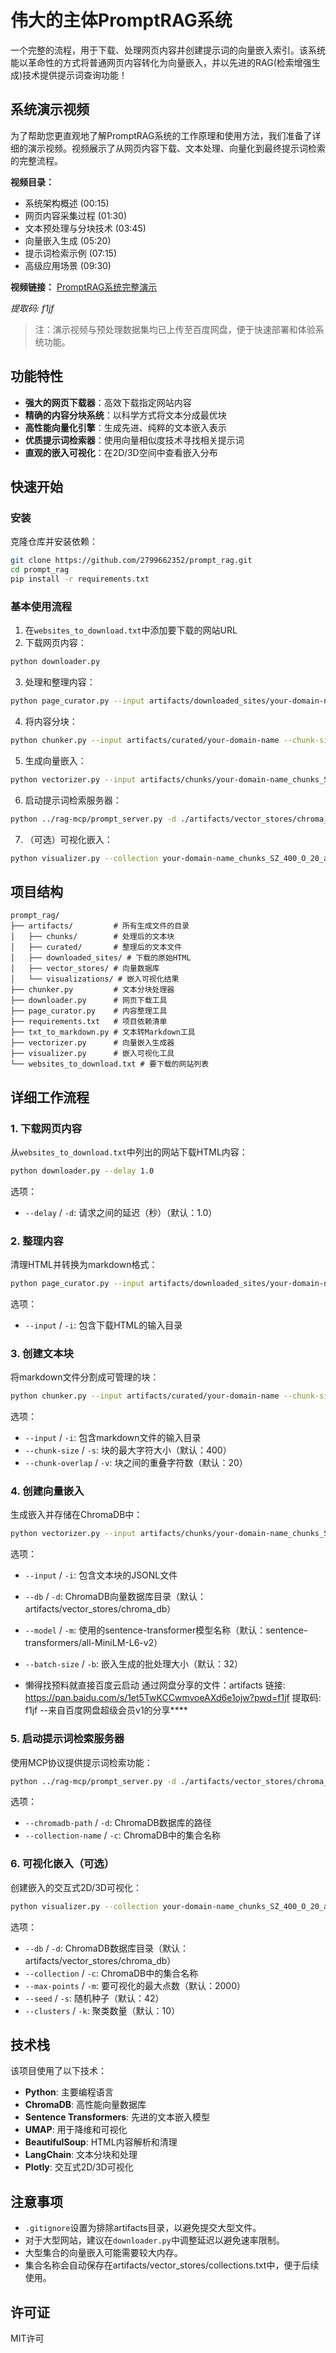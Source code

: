 # 伟大的主体PromptRAG系统

一个完整的流程，用于下载、处理网页内容并创建提示词的向量嵌入索引。该系统能以革命性的方式将普通网页内容转化为向量嵌入，并以先进的RAG(检索增强生成)技术提供提示词查询功能！

## 系统演示视频

为了帮助您更直观地了解PromptRAG系统的工作原理和使用方法，我们准备了详细的演示视频。视频展示了从网页内容下载、文本处理、向量化到最终提示词检索的完整流程。

**视频目录：**
- 系统架构概述 (00:15)
- 网页内容采集过程 (01:30)
- 文本预处理与分块技术 (03:45)
- 向量嵌入生成 (05:20)
- 提示词检索示例 (07:15)
- 高级应用场景 (09:30)

**视频链接：** [PromptRAG系统完整演示](https://pan.baidu.com/s/1et5TwKCCwmvoeAXd6e1ojw?pwd=f1jf)

*提取码: f1jf*

> 注：演示视频与预处理数据集均已上传至百度网盘，便于快速部署和体验系统功能。

## 功能特性

* **强大的网页下载器**：高效下载指定网站内容
* **精确的内容分块系统**：以科学方式将文本分成最优块
* **高性能向量化引擎**：生成先进、纯粹的文本嵌入表示
* **优质提示词检索器**：使用向量相似度技术寻找相关提示词
* **直观的嵌入可视化**：在2D/3D空间中查看嵌入分布

## 快速开始

### 安装

克隆仓库并安装依赖：

```bash
git clone https://github.com/2799662352/prompt_rag.git
cd prompt_rag
pip install -r requirements.txt
```

### 基本使用流程

1. 在`websites_to_download.txt`中添加要下载的网站URL
2. 下载网页内容：  
```bash
python downloader.py
```
3. 处理和整理内容：  
```bash
python page_curator.py --input artifacts/downloaded_sites/your-domain-name
```
4. 将内容分块：  
```bash
python chunker.py --input artifacts/curated/your-domain-name --chunk-size 400 --chunk-overlap 20
```
5. 生成向量嵌入：  
```bash
python vectorizer.py --input artifacts/chunks/your-domain-name_chunks_SZ_400_O_20.jsonl
```
6. 启动提示词检索服务器：  
```bash
python ../rag-mcp/prompt_server.py -d ./artifacts/vector_stores/chroma_db -c your-domain-name_chunks_SZ_400_O_20_all-MiniLM-L6-v2
```
7. （可选）可视化嵌入：  
```bash
python visualizer.py --collection your-domain-name_chunks_SZ_400_O_20_all-MiniLM-L6-v2
```

## 项目结构

```
prompt_rag/
├── artifacts/         # 所有生成文件的目录
│   ├── chunks/        # 处理后的文本块
│   ├── curated/       # 整理后的文本文件
│   ├── downloaded_sites/ # 下载的原始HTML
│   ├── vector_stores/ # 向量数据库
│   └── visualizations/ # 嵌入可视化结果
├── chunker.py         # 文本分块处理器
├── downloader.py      # 网页下载工具
├── page_curator.py    # 内容整理工具
├── requirements.txt   # 项目依赖清单
├── txt_to_markdown.py # 文本转Markdown工具
├── vectorizer.py      # 向量嵌入生成器
├── visualizer.py      # 嵌入可视化工具
└── websites_to_download.txt # 要下载的网站列表
```

## 详细工作流程

### 1. 下载网页内容

从`websites_to_download.txt`中列出的网站下载HTML内容：

```bash
python downloader.py --delay 1.0
```

选项：
- `--delay` / `-d`: 请求之间的延迟（秒）（默认：1.0）

### 2. 整理内容

清理HTML并转换为markdown格式：

```bash
python page_curator.py --input artifacts/downloaded_sites/your-domain-name
```

选项：
- `--input` / `-i`: 包含下载HTML的输入目录

### 3. 创建文本块

将markdown文件分割成可管理的块：

```bash
python chunker.py --input artifacts/curated/your-domain-name --chunk-size 400 --chunk-overlap 20
```

选项：
- `--input` / `-i`: 包含markdown文件的输入目录
- `--chunk-size` / `-s`: 块的最大字符大小（默认：400）
- `--chunk-overlap` / `-v`: 块之间的重叠字符数（默认：20）

### 4. 创建向量嵌入

生成嵌入并存储在ChromaDB中：

```bash
python vectorizer.py --input artifacts/chunks/your-domain-name_chunks_SZ_400_O_20.jsonl
```

选项：
- `--input` / `-i`: 包含文本块的JSONL文件
- `--db` / `-d`: ChromaDB向量数据库目录（默认：artifacts/vector_stores/chroma_db）
- `--model` / `-m`: 使用的sentence-transformer模型名称（默认：sentence-transformers/all-MiniLM-L6-v2）
- `--batch-size` / `-b`: 嵌入生成的批处理大小（默认：32）

- 懒得找预料就直接百度云启动  通过网盘分享的文件：artifacts 链接: https://pan.baidu.com/s/1et5TwKCCwmvoeAXd6e1ojw?pwd=f1jf 提取码: f1jf 
--来自百度网盘超级会员v1的分享****

### 5. 启动提示词检索服务器

使用MCP协议提供提示词检索功能：

```bash
python ../rag-mcp/prompt_server.py -d ./artifacts/vector_stores/chroma_db -c your-domain-name_chunks_SZ_400_O_20_all-MiniLM-L6-v2
```

选项：
- `--chromadb-path` / `-d`: ChromaDB数据库的路径
- `--collection-name` / `-c`: ChromaDB中的集合名称

### 6. 可视化嵌入（可选）

创建嵌入的交互式2D/3D可视化：

```bash
python visualizer.py --collection your-domain-name_chunks_SZ_400_O_20_all-MiniLM-L6-v2
```

选项：
- `--db` / `-d`: ChromaDB数据库目录（默认：artifacts/vector_stores/chroma_db）
- `--collection` / `-c`: ChromaDB中的集合名称
- `--max-points` / `-m`: 要可视化的最大点数（默认：2000）
- `--seed` / `-s`: 随机种子（默认：42）
- `--clusters` / `-k`: 聚类数量（默认：10）

## 技术栈

该项目使用了以下技术：

- **Python**: 主要编程语言
- **ChromaDB**: 高性能向量数据库
- **Sentence Transformers**: 先进的文本嵌入模型
- **UMAP**: 用于降维和可视化
- **BeautifulSoup**: HTML内容解析和清理
- **LangChain**: 文本分块和处理
- **Plotly**: 交互式2D/3D可视化

## 注意事项

- `.gitignore`设置为排除artifacts目录，以避免提交大型文件。
- 对于大型网站，建议在`downloader.py`中调整延迟以避免速率限制。
- 大型集合的向量嵌入可能需要较大内存。
- 集合名称会自动保存在artifacts/vector_stores/collections.txt中，便于后续使用。

## 许可证

MIT许可
